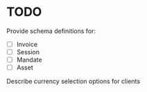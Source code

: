 # TODO

Provide schema definitions for:

- [ ] Invoice
- [ ] Session
- [ ] Mandate
- [ ] Asset

Describe currency selection options for clients
